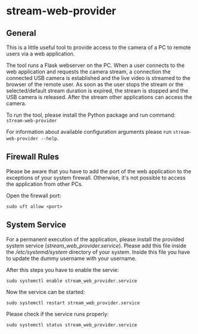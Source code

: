 # stream-web-provider

## General 

This is a little useful tool to provide access to the camera of a PC to remote users via a web application.

The tool runs a Flask webserver on the PC.
When a user connects to the web application and requests the camera stream, a connection the connected USB camera is established and the live video is streamed to the browser of the remote user.
As soon as the user stops the stream or the selected/default stream duration is expired, the stream is stopped and the USB camera is released.
After the stream other applications can access the camera.

To run the tool, please install the Python package and run command: ``stream-web-provider``

For information about available configuration arguments please run ``stream-web-provider --help``.

## Firewall Rules

Please be aware that you have to add the port of the web application to the exceptions of your system firewall. 
Otherwise, it's not possible to access the application from other PCs.

Open the firewall port:

``sudo uft allow <port>``

## System Service

For a permanent execution of the application, please install the provided system service (*stream_web_provider.service*).
Please add this file inside the */etc/systemd/system* directory of your system.
Inside this file you have to update the dummy username with your username.

After this steps you have to enable the servie:

``sudo systemctl enable stream_web_provider.service``

Now the service can be started: 

``sudo systemctl restart stream_web_provider.service``

Please check if the service runs properly: 

``sudo systemctl status stream_web_provider.service``

